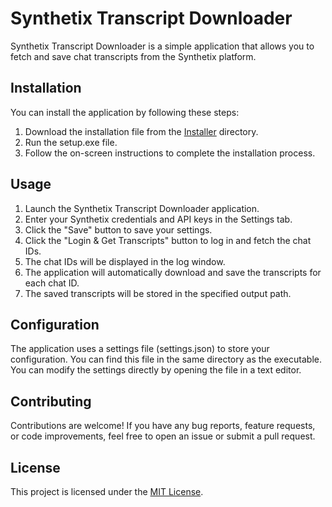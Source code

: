 # Synthetix Transcript Downloader

Synthetix Transcript Downloader is a simple application that allows you to fetch and save chat transcripts from the Synthetix platform.

## Installation

You can install the application by following these steps:

1. Download the installation file from the [Installer](Installer/setup.exe) directory.
2. Run the setup.exe file.
3. Follow the on-screen instructions to complete the installation process.

## Usage

1. Launch the Synthetix Transcript Downloader application.
2. Enter your Synthetix credentials and API keys in the Settings tab.
3. Click the "Save" button to save your settings.
4. Click the "Login & Get Transcripts" button to log in and fetch the chat IDs.
5. The chat IDs will be displayed in the log window.
6. The application will automatically download and save the transcripts for each chat ID.
7. The saved transcripts will be stored in the specified output path.

## Configuration

The application uses a settings file (settings.json) to store your configuration. You can find this file in the same directory as the executable. You can modify the settings directly by opening the file in a text editor.

## Contributing

Contributions are welcome! If you have any bug reports, feature requests, or code improvements, feel free to open an issue or submit a pull request.

## License

This project is licensed under the [MIT License](./LICENSE).
